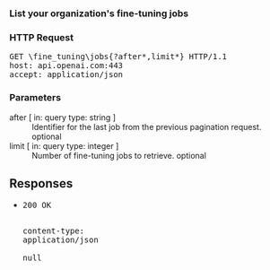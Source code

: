 <!DOCTYPE html><html><head><title>List your organization&#x27;s fine-tuning jobs&#xA;</title><link rel="stylesheet" href="./OpenApi.css"/><meta charset="utf-8"/><meta name="viewport" content="width=device-width, initial-scale=1"/></head><body><article><section class="requestOverview"><h1 class="request-summary">List your organization&#x27;s fine-tuning jobs&#xA;</h1></section><section class="http"><h3>HTTP Request</h3><pre class="http-example"><span class="request-line">GET</span> <span class="http-target">\fine_tuning\jobs{?after*,limit*}</span> <span class="http-version">HTTP/1.1</span>&#xA;<span class="header-line">host</span>: <span class="header-value">api.openai.com:443</span>&#xA;<span class="header-line">accept</span>: <span class="header-value">application/json</span>&#xA;</pre></section><dl class="parameters"><h3>Parameters</h3><dt class="parameter"><span class="parameter-name">after</span> [ in: <span class="parameter-location">query</span> type: <span class="parameter-type">string</span> ]</dt><dd class="parameter"><span class="parameter-description">Identifier for the last job from the previous pagination request.</span> <span class="parameter-required">optional</span></dd><dt class="parameter"><span class="parameter-name">limit</span> [ in: <span class="parameter-location">query</span> type: <span class="parameter-type">integer</span> ]</dt><dd class="parameter"><span class="parameter-description">Number of fine-tuning jobs to retrieve.</span> <span class="parameter-required">optional</span></dd></dl><section class="responses"><h2>Responses</h2><ul class="responses"><li class="response"><pre class="http-example"><span class="status-line">200</span> <span class="status-description">OK</span>
<span class="header-line">content-type</span>: <span class="header-value">application/json</span>&#xA;&#xA;null</pre></li></ul></section></article></body></html>